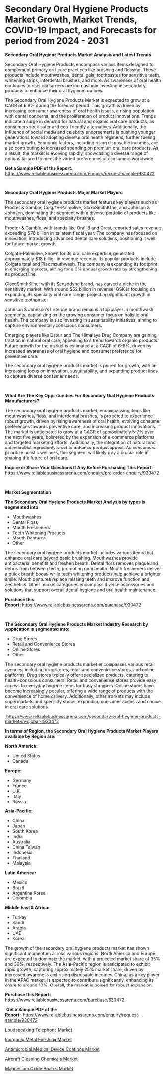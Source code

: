 <p><h1>Secondary Oral Hygiene Products Market Growth, Market Trends, COVID-19 Impact, and Forecasts for period from 2024 - 2031</h1></p><p><strong>Secondary Oral Hygiene Products Market Analysis and Latest Trends</strong></p>
<p><p>Secondary Oral Hygiene Products encompass various items designed to complement primary oral care practices like brushing and flossing. These products include mouthwashes, dental gels, toothpastes for sensitive teeth, whitening strips, interdental brushes, and more. As awareness of oral health continues to rise, consumers are increasingly investing in secondary products to enhance their oral hygiene routines.</p><p>The Secondary Oral Hygiene Products Market is expected to grow at a CAGR of 6.9% during the forecast period. This growth is driven by increasing consumer awareness of oral health issues, a rising population with dental concerns, and the proliferation of product innovations. Trends indicate a surge in demand for natural and organic oral care products, as consumers seek safer and eco-friendly alternatives. Additionally, the influence of social media and celebrity endorsements is pushing younger generations toward adopting diverse oral health regimens, further fueling market growth. Economic factors, including rising disposable incomes, are also contributing to increased spending on premium oral care products. As a result, the market is evolving rapidly, showcasing a diverse range of options tailored to meet the varied preferences of consumers worldwide.</p></p>
<p><strong>Get a Sample PDF of the Report:&nbsp;</strong> <a href="https://www.reliablebusinessarena.com/enquiry/request-sample/930472?utm_campaign=1843&utm_medium=2&utm_source=Github&utm_content=ia&utm_term=03122024&utm_id=secondary-oral-hygiene-products">https://www.reliablebusinessarena.com/enquiry/request-sample/930472</a></p>
<p>&nbsp;</p>
<p><strong>Secondary Oral Hygiene Products Major Market Players</strong></p>
<p><p>The secondary oral hygiene products market features key players such as Procter & Gamble, Colgate-Palmolive, GlaxoSmithKline, and Johnson & Johnson, dominating the segment with a diverse portfolio of products like mouthwashes, floss, and specialty brushes.</p><p>Procter & Gamble, with brands like Oral-B and Crest, reported sales revenue exceeding $76 billion in its latest fiscal year. The company has focused on innovation, introducing advanced dental care solutions, positioning it well for future market growth.</p><p>Colgate-Palmolive, known for its oral care expertise, generated approximately $18 billion in revenue recently. Its popular products include Colgate total and Plax mouthwash. The company is expanding its footprint in emerging markets, aiming for a 3% annual growth rate by strengthening its product line.</p><p>GlaxoSmithKline, with its Sensodyne brand, has carved a niche in the sensitivity market. With around $52 billion in revenue, GSK is focusing on expanding its specialty oral care range, projecting significant growth in sensitive toothpaste.</p><p>Johnson & Johnson’s Listerine brand remains a top player in mouthwash segments, capitalizing on the growing consumer focus on holistic oral health. The company is also investing in sustainability initiatives, aiming to capture environmentally conscious consumers.</p><p>Emerging players like Dabur and The Himalaya Drug Company are gaining traction in natural oral care, appealing to a trend towards organic products. Future growth for the market is estimated at a CAGR of 6-8%, driven by increased awareness of oral hygiene and consumer preference for preventive care.</p><p>The secondary oral hygiene products market is poised for growth, with an increasing focus on innovation, sustainability, and expanding product lines to capture diverse consumer needs.</p></p>
<p>&nbsp;</p>
<p><strong>What Are The Key Opportunities For Secondary Oral Hygiene Products Manufacturers?</strong></p>
<p><p>The secondary oral hygiene products market, encompassing items like mouthwashes, floss, and interdental brushes, is projected to experience robust growth, driven by rising awareness of oral health, evolving consumer preferences towards preventive care, and increasing product innovations. The market is anticipated to grow at a CAGR of approximately 5-7% over the next five years, bolstered by the expansion of e-commerce platforms and targeted marketing efforts. Additionally, the integration of natural and antimicrobial ingredients is set to enhance product appeal. As consumers prioritize holistic wellness, this segment will likely play a crucial role in shaping the future of oral care.</p></p>
<p><strong>Inquire or Share Your Questions If Any Before Purchasing This Report:</strong> <a href="https://www.reliablebusinessarena.com/enquiry/pre-order-enquiry/930472?utm_campaign=1843&utm_medium=2&utm_source=Github&utm_content=ia&utm_term=03122024&utm_id=secondary-oral-hygiene-products">https://www.reliablebusinessarena.com/enquiry/pre-order-enquiry/930472</a></p>
<p>&nbsp;</p>
<p><strong>Market Segmentation</strong></p>
<p><strong>The Secondary Oral Hygiene Products Market Analysis by types is segmented into:</strong></p>
<p><ul><li>Mouthwashes</li><li>Dental Floss</li><li>Mouth Fresheners</li><li>Teeth Whitening Products</li><li>Mouth Dentures</li><li>Other</li></ul></p>
<p><p>The secondary oral hygiene products market includes various items that enhance oral care beyond basic brushing. Mouthwashes provide antibacterial benefits and freshen breath. Dental floss removes plaque and debris from between teeth, promoting gum health. Mouth fresheners deliver a quick breath boost, while teeth whitening products help achieve a brighter smile. Mouth dentures replace missing teeth and improve function and aesthetics. Other market categories encompass diverse accessories and solutions that support overall dental hygiene and oral health maintenance.</p></p>
<p><strong>Purchase this Report:&nbsp;</strong><a href="https://www.reliablebusinessarena.com/purchase/930472?utm_campaign=1843&utm_medium=2&utm_source=Github&utm_content=ia&utm_term=03122024&utm_id=secondary-oral-hygiene-products">https://www.reliablebusinessarena.com/purchase/930472</a></p>
<p>&nbsp;</p>
<p><strong>The Secondary Oral Hygiene Products Market Industry Research by Application is segmented into:</strong></p>
<p><ul><li>Drug Stores</li><li>Retail and Convenience Stores</li><li>Online Stores</li><li>Other</li></ul></p>
<p><p>The secondary oral hygiene products market encompasses various retail avenues, including drug stores, retail and convenience stores, and online platforms. Drug stores typically offer specialized products, catering to health-conscious consumers. Retail and convenience stores provide easy access to everyday hygiene items for busy shoppers. Online stores have become increasingly popular, offering a wide range of products with the convenience of home delivery. Additionally, other markets may include supermarkets and specialty shops, expanding consumer access and choice in oral care solutions.</p></p>
<p><a href="https://www.reliablebusinessarena.com/secondary-oral-hygiene-products-market-in-global-r930472?utm_campaign=1843&utm_medium=2&utm_source=Github&utm_content=ia&utm_term=03122024&utm_id=secondary-oral-hygiene-products">&nbsp;https://www.reliablebusinessarena.com/secondary-oral-hygiene-products-market-in-global-r930472</a></p>
<p><strong>In terms of Region, the Secondary Oral Hygiene Products Market Players available by Region are:</strong></p>
<p>
    <p> <strong> North America: </strong>
        <ul>
            <li>United States</li>
            <li>Canada</li>
        </ul>
        </p> 
    <p> <strong> Europe: </strong>
        <ul>
            <li>Germany</li>
            <li>France</li>
            <li>U.K.</li>
            <li>Italy</li>
            <li>Russia</li>
        </ul>
        </p> 
    <p> <strong> Asia-Pacific: </strong>
        <ul>
            <li>China</li>
            <li>Japan</li>
            <li>South Korea</li>
            <li>India</li>
            <li>Australia</li>
            <li>China Taiwan</li>
            <li>Indonesia</li>
            <li>Thailand</li>
            <li>Malaysia</li>
        </ul>
        </p> 
    <p> <strong> Latin America: </strong>
        <ul>
            <li>Mexico</li>
            <li>Brazil</li>
            <li>Argentina Korea</li>
            <li>Colombia</li>
        </ul>
        </p> 
    <p> <strong> Middle East & Africa: </strong>
        <ul>
            <li>Turkey</li>
            <li>Saudi</li>
            <li>Arabia</li>
            <li>UAE</li>
            <li>Korea</li>
        </ul>
    </p>
    </p>
<p><p>The growth of the secondary oral hygiene products market has shown significant momentum across various regions. North America and Europe are expected to dominate the market, with a projected market share of 35% and 30%, respectively. The Asia-Pacific region is anticipated to exhibit rapid growth, capturing approximately 25% market share, driven by increased awareness and rising disposable incomes. China, as a key player in the APAC market, is expected to contribute significantly, enhancing its share to around 10%. Overall, the market is poised for robust expansion.</p></p>
<p><strong>Purchase this Report: </strong><a href="https://www.reliablebusinessarena.com/purchase/930472?utm_campaign=1843&utm_medium=2&utm_source=Github&utm_content=ia&utm_term=03122024&utm_id=secondary-oral-hygiene-products">https://www.reliablebusinessarena.com/purchase/930472</a></p>
<p>&nbsp;<strong>Get a Sample PDF of the Report:&nbsp;&nbsp;</strong><a href="https://www.reliablebusinessarena.com/enquiry/request-sample/930472?utm_campaign=1843&utm_medium=2&utm_source=Github&utm_content=ia&utm_term=03122024&utm_id=secondary-oral-hygiene-products">https://www.reliablebusinessarena.com/enquiry/request-sample/930472</a></p>
<p><strong></strong></p>
<p><p><a href="https://issuu.com/reportprime-2/docs/loudspeaking-telephone-market-size-2030.pptx?utm_campaign=1843&utm_medium=2&utm_source=Github&utm_content=ia&utm_term=03122024&utm_id=secondary-oral-hygiene-products">Loudspeaking Telephone Market</a></p><p><a href="https://github.com/prosalinda88/Market-Research-Report-List-6/blob/main/inorganic-metal-finishing-market.md?utm_campaign=1843&utm_medium=2&utm_source=Github&utm_content=ia&utm_term=03122024&utm_id=secondary-oral-hygiene-products">Inorganic Metal Finishing Market</a></p><p><a href="https://issuu.com/reportprime-2/docs/antimicrobial-medical-device-coatings-market-size-?utm_campaign=1843&utm_medium=2&utm_source=Github&utm_content=ia&utm_term=03122024&utm_id=secondary-oral-hygiene-products">Antimicrobial Medical Device Coatings Market</a></p><p><a href="https://www.linkedin.com/pulse/aircraft-cleaning-chemicals-market-size-type-product-global-abkne?utm_campaign=1843&utm_medium=2&utm_source=Github&utm_content=ia&utm_term=03122024&utm_id=secondary-oral-hygiene-products">Aircraft Cleaning Chemicals Market</a></p><p><a href="https://www.linkedin.com/pulse/strategic-forecast-magnesium-oxide-boards-market-growth-mb8ie?utm_campaign=1843&utm_medium=2&utm_source=Github&utm_content=ia&utm_term=03122024&utm_id=secondary-oral-hygiene-products">Magnesium Oxide Boards Market</a></p></p>